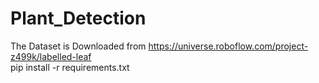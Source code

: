 # Plant_Detection
The Dataset is Downloaded from https://universe.roboflow.com/project-z499k/labelled-leaf
<br/>
pip install -r requirements.txt
